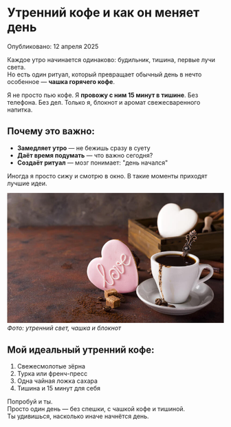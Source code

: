 # Утренний кофе и как он меняет день

Опубликовано: 12 апреля 2025

Каждое утро начинается одинаково: будильник, тишина, первые лучи света.  
Но есть один ритуал, который превращает обычный день в нечто особенное — **чашка горячего кофе**.

Я не просто пью кофе. Я **провожу с ним 15 минут в тишине**. Без телефона. Без дел. Только я, блокнот и аромат свежесваренного напитка.

## Почему это важно:

- **Замедляет утро** — не бежишь сразу в суету
- **Даёт время подумать** — что важно сегодня?
- **Создаёт ритуал** — мозг понимает: "день начался"

Иногда я просто сижу и смотрю в окно. В такие моменты приходят лучшие идеи.

![Утро с кофе](images/coffee.jpg)
*Фото: утренний свет, чашка и блокнот*

## Мой идеальный утренний кофе:
1. Свежесмолотые зёрна
2. Турка или френч-пресс
3. Одна чайная ложка сахара
4. Тишина и 15 минут для себя

Попробуй и ты.  
Просто один день — без спешки, с чашкой кофе и тишиной.  
Ты удивишься, насколько иначе начнётся день.